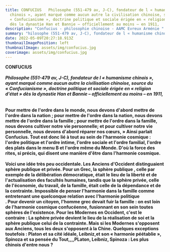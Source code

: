 ```yaml
---
title: CONFUCIUS   Philosophe (551-479 av, J-C), fondateur de l « humanisme
  chinois », ayant marqué comme aucun autre la civilisation chinoise, source du
  « Confucianisme », doctrine politique et sociale érigée en « religion d'état »
  dès la dynastie Han et Bannie – officiellement au moins – en 1911,
description: "Confucius - philosophie chinoise - AAMC Evreux Arménie "
summary: "hilosophe (551-479 av, J-C), fondateur de l « humanisme chinois », "
date: 2022-05-09T20:27:18.913Z
thumbnailImagePosition: left
thumbnailImage: assets/img/confucius.jpg
coverimage: assets/img/confucius.jpg
---
```

**CONFUCIUS**\
\
***Philosophe (551-479 av, J-C), fondateur de l « humanisme chinois », ayant marqué comme aucun autre la civilisation chinoise, source du « Confucianisme », doctrine politique et sociale érigée en « religion d'état » dès la dynastie Han et Bannie – officiellement au moins – en 1911,***\
\
\
**Pour mettre de l'ordre dans le monde, nous devons d'abord mettre de l'ordre dans la nation ; pour mettre de l'ordre dans la nation, nous devons mettre de l'ordre dans la famille ; pour mettre de l'ordre dans la famille, nous devons cultiver notre vie personnelle; et pour cultiver notre vie personnelle, nous devons d'abord réparer nos cœurs, » Ainsi parlait Confucius. Tout est donc lié à tout au sein de l'harmonie cosmique : l'ordre politique et l'ordre intime, l'ordre sociale et l'ordre familial, l'ordre des plats dans le menu B et l'ordre même du Monde. D'où la force des rites, si précis, qui disent une manière d'être dans l'harmonie cosmique.**\
\
**Voici une idée très peu occidentale. Les Anciens d'Occident distinguaient sphère publique et privée. Pour un Grec, la sphère publique , celle par exemple de la délibération démocratique, était le lieu de la liberté et de l'actualisation des facultés humaines, tandis que la sphère privée, celle de l'économie, du travail, de la famille, était celle de la dépendance et de la contrainte. Impossible de penser l'harmonie dans la famille comme entretenant une quelconque relation avec l'harmonie politique**\
**. Pour devenir un citoyen, l'homme grec devait fuir la famille : on est loin de l'harmonie cosmique confucéenne, fusionnant en son sein toutes sphères de l'existence. Pour les Modernes en Occident, c'est le contraire : La sphère privée devient le lieu de la réalisation de soi et la sphère publique celui de la contrainte. Mais si les Modernes s'opposent aux Anciens, tous les deux s'opposent à la Chine. Quelques exceptions toutefois : Platon et sa cité idéale, Leibniz,et son « harmonie péétablie », Spinoza et sa pensée du Tout,,,,PLaton, Leibniz, Spinoza : Les plus chinois d'entre nous ?**